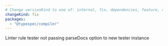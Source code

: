 ```yaml
---
# Change versionKind to one of: internal, fix, dependencies, feature, deprecation, breaking
changeKind: fix
packages:
  - "@typespec/compiler"
---
```


Linter rule tester not passing parseDocs option to new tester instance
